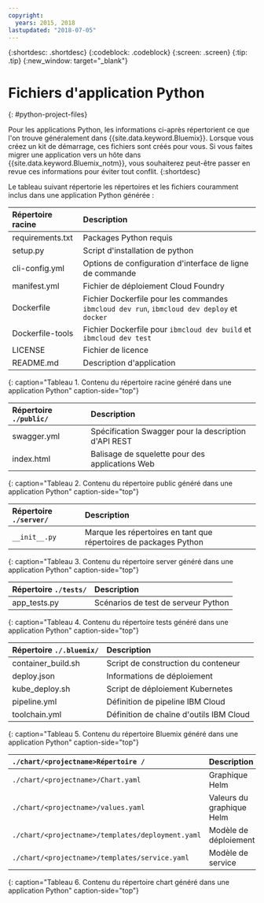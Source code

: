 ```yaml
---
copyright:
  years: 2015, 2018
lastupdated: "2018-07-05"
---
```


{:shortdesc: .shortdesc}
{:codeblock: .codeblock}
{:screen: .screen}
{:tip: .tip}
{:new_window: target="_blank"}

# Fichiers d'application Python
{: #python-project-files}

Pour les applications Python, les informations ci-après répertorient ce que l'on trouve généralement dans {{site.data.keyword.Bluemix}}. Lorsque vous créez un kit de démarrage, ces fichiers sont créés pour vous. Si vous faites migrer une application vers un hôte dans {{site.data.keyword.Bluemix_notm}}, vous souhaiterez peut-être passer en revue ces informations pour éviter tout conflit.
{:shortdesc}

Le tableau suivant répertorie les répertoires et les fichiers couramment inclus dans une application Python générée :

| Répertoire racine                                     | Description                       |
|:------------------------------------------------|:------------------------------------------|
| requirements.txt | Packages Python requis |
| setup.py | Script d'installation de python |
| cli-config.yml | Options de configuration d'interface de ligne de commande |
| manifest.yml | Fichier de déploiement Cloud Foundry |
| Dockerfile | Fichier Dockerfile pour les commandes `ibmcloud dev run`, `ibmcloud dev deploy` et `docker` |
| Dockerfile-tools | Fichier Dockerfile pour `ibmcloud dev build` et `ibmcloud dev test` |
| LICENSE | Fichier de licence |
| README.md | Description d'application |
{: caption="Tableau 1. Contenu du répertoire racine généré dans une application Python" caption-side="top"}

| Répertoire  `./public/` | Description |
|:------------------------------------------------|:------------------------------------------|
| swagger.yml | Spécification Swagger pour la description d'API REST |
| index.html | Balisage de squelette pour des applications Web |
{: caption="Tableau 2. Contenu du répertoire public généré dans une application Python" caption-side="top"}

| Répertoire `./server/` | Description |
|:------------------------------------------------|:------------------------------------------|
| `__init__.py` | Marque les répertoires en tant que répertoires de packages Python |
{: caption="Tableau 3. Contenu du répertoire server généré dans une application Python" caption-side="top"}

| Répertoire `./tests/` | Description |
|:------------------------------------------------|:------------------------------------------|
| app_tests.py | Scénarios de test de serveur Python |
{: caption="Tableau 4. Contenu du répertoire tests généré dans une application Python" caption-side="top"}

| Répertoire  `./.bluemix/` | Description |
|:------------------------------------------------|:------------------------------------------|
| container_build.sh | Script de construction du conteneur |
| deploy.json | Informations de déploiement |
| kube_deploy.sh | Script de déploiement Kubernetes |
| pipeline.yml | Définition de pipeline IBM Cloud |
| toolchain.yml | Définition de chaîne d'outils IBM Cloud |
{: caption="Tableau 5. Contenu du répertoire Bluemix généré dans une application Python" caption-side="top"}

| `./chart/<projectname>Répertoire /` | Description |
|:------------------------------------------------|:------------------------------------------|
| `./chart/<projectname>/Chart.yaml` | Graphique Helm |
| `./chart/<projectname>/values.yaml` | Valeurs du graphique Helm |
| `./chart/<projectname>/templates/deployment.yaml` | Modèle de déploiement |
| `./chart/<projectname>/templates/service.yaml` | Modèle de service |
{: caption="Tableau 6. Contenu du répertoire chart généré dans une application Python" caption-side="top"}
